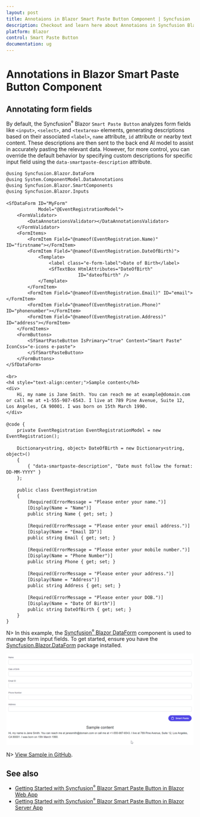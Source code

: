 ```yaml
---
layout: post
title: Annotaions in Blazor Smart Paste Button Component | Syncfusion
description: Checkout and learn here about Annotaions in Syncfusion Blazor Smart Paste Button component and much more.
platform: Blazor
control: Smart Paste Button
documentation: ug
---
```


# Annotations in Blazor Smart Paste Button Component

## Annotating form fields

By default, the Syncfusion<sup style="font-size:70%">&reg;</sup> Blazor `Smart Paste Button` analyzes form fields like `<input>`, `<select>`, and `<textarea>` elements, generating descriptions based on their associated `<label>`, `name` attribute, `id` attribute or nearby text content. These descriptions are then sent to the back end AI model to assist in accurately pasting the relevant data. However, for more control, you can override the default behavior by specifying custom descriptions for specific input field using the `data-smartpaste-description` attribute.

```cshtml
@using Syncfusion.Blazor.DataForm
@using System.ComponentModel.DataAnnotations
@using Syncfusion.Blazor.SmartComponents
@using Syncfusion.Blazor.Inputs

<SfDataForm ID="MyForm"
            Model="@EventRegistrationModel">
    <FormValidator>
        <DataAnnotationsValidator></DataAnnotationsValidator>
    </FormValidator>
    <FormItems>
        <FormItem Field="@nameof(EventRegistration.Name)" ID="firstname"></FormItem>
        <FormItem Field="@nameof(EventRegistration.DateOfBirth)">
            <Template>
                <label class="e-form-label">Date of Birth</label>
                <SfTextBox HtmlAttributes="DateOfBirth"
                           ID="dateofbirth" />
            </Template>
        </FormItem>
        <FormItem Field="@nameof(EventRegistration.Email)" ID="email"></FormItem>
        <FormItem Field="@nameof(EventRegistration.Phone)" ID="phonenumber"></FormItem>
        <FormItem Field="@nameof(EventRegistration.Address)" ID="address"></FormItem>
    </FormItems>
    <FormButtons>
        <SfSmartPasteButton IsPrimary="true" Content="Smart Paste" IconCss="e-icons e-paste">
        </SfSmartPasteButton>
    </FormButtons>
</SfDataForm>

<br>
<h4 style="text-align:center;">Sample content</h4>
<div>
    Hi, my name is Jane Smith. You can reach me at example@domain.com or call me at +1-555-987-6543. I live at 789 Pine Avenue, Suite 12, Los Angeles, CA 90001. I was born on 15th March 1990.
</div>

@code {
    private EventRegistration EventRegistrationModel = new EventRegistration();

    Dictionary<string, object> DateOfBirth = new Dictionary<string, object>()
    {
        { "data-smartpaste-description", "Date must follow the format: DD-MM-YYYY" }
    };

    public class EventRegistration
    {
        [Required(ErrorMessage = "Please enter your name.")]
        [Display(Name = "Name")]
        public string Name { get; set; }

        [Required(ErrorMessage = "Please enter your email address.")]
        [Display(Name = "Email ID")]
        public string Email { get; set; }

        [Required(ErrorMessage = "Please enter your mobile number.")]
        [Display(Name = "Phone Number")]
        public string Phone { get; set; }

        [Required(ErrorMessage = "Please enter your address.")]
        [Display(Name = "Address")]
        public string Address { get; set; }

        [Required(ErrorMessage = "Please enter your DOB.")]
        [Display(Name = "Date Of Birth")]
        public string DateOfBirth { get; set; }
    }
}
```

N> In this example, the [Syncfusion<sup style="font-size:70%">&reg;</sup> Blazor DataForm](https://blazor.syncfusion.com/documentation/data-form/getting-started-with-web-app) component is used to manage form input fields. To get started, ensure you have the [Syncfusion.Blazor.DataForm](https://www.nuget.org/packages/Syncfusion.Blazor.DataForm) package installed.

![Syncfusion<sup style="font-size:70%">&reg;</sup> Blazor Smart paste button with annotation](images/smart-paste-annotation.gif)

N> [View Sample in GitHub](https://github.com/syncfusion/smart-ai-samples).

## See also

* [Getting Started with Syncfusion<sup style="font-size:70%">&reg;</sup> Blazor Smart Paste Button in Blazor Web App](https://blazor.syncfusion.com/documentation/)
* [Getting Started with Syncfusion<sup style="font-size:70%">&reg;</sup> Blazor Smart Paste Button in Blazor Server App](https://blazor.syncfusion.com/documentation/)
